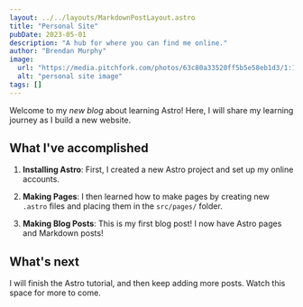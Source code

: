 ```yaml
---
layout: ../../layouts/MarkdownPostLayout.astro
title: "Personal Site"
pubDate: 2023-05-01
description: "A hub for where you can find me online."
author: "Brendan Murphy"
image:
  url: "https://media.pitchfork.com/photos/63c80a33520ff5b5e58eb1d3/1:1/w_320,c_limit/The-National-First-Two-Pages-of-Frankenstein.jpg"
  alt: "personal site image"
tags: []
---
```


Welcome to my _new blog_ about learning Astro! Here, I will share my learning journey as I build a new website.

## What I've accomplished

1. **Installing Astro**: First, I created a new Astro project and set up my online accounts.

2. **Making Pages**: I then learned how to make pages by creating new `.astro` files and placing them in the `src/pages/` folder.

3. **Making Blog Posts**: This is my first blog post! I now have Astro pages and Markdown posts!

## What's next

I will finish the Astro tutorial, and then keep adding more posts. Watch this space for more to come.

